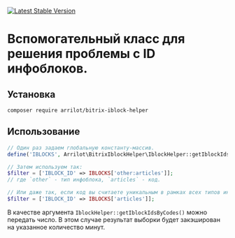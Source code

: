 [![Latest Stable Version](https://poser.pugx.org/arrilot/bitrix-iblock-helper/v/stable.svg)](https://packagist.org/packages/arrilot/bitrix-iblock-helper/)

# Вспомогательный класс для решения проблемы с ID инфоблоков.

## Установка

```composer require arrilot/bitrix-iblock-helper```

## Использование

```php
// Один раз задаем глобальную константу-массив.
define('IBLOCKS', Arrilot\BitrixIblockHelper\IblockHelper::getIblockIdsByCodes());

// Затем используем так:
$filter = ['IBLOCK_ID' => IBLOCKS['other:articles']];
// где `other` - тип инфоблока, `articles` - код.

// Или даже так, если код вы считаете уникальным в рамках всех типов инфоблоков:
$filter = ['IBLOCK_ID' => IBLOCKS['articles']];
```

В качестве аргумента `IblockHelper::getIblockIdsByCodes()` можно передать число.
В этом случае результат выборки будет закэширован на указанное количество минут.
